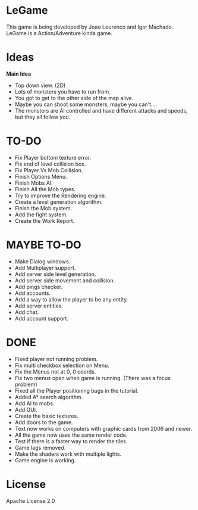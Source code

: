LeGame
======

This game is being developed by Joao Lourenco and Igor Machado. 
LeGame is a Action/Adventure kinda game.

**Ideas**
====
**Main Idea**
- Top down view. (2D)
- Lots of monsters you have to run from.
- You got to get to the other side of the map alive.
- Maybe you can shoot some monsters, maybe you can't....
- The monsters are AI controlled and have different attacks and speeds, but they all follow you.


TO-DO
====
- Fix Player bottom texture error.
- Fix end of level collision box.
- Fix Player Vs Mob Collision.
- Finish Options Menu.
- Finish Mobs AI.
- Finish All the Mob types.
- Try to improve the Rendering engine.
- Create a level generation algorithm.
- Finish the Mob system.
- Add the fight system.
- Create the Work Report.


MAYBE TO-DO
==== 
- Make Dialog windows.
- Add Multiplayer support.
- Add server side level generation.
- Add server side movement and collision.
- Add pings checker.
- Add accounts.
- Add a way to allow the player to be any entity.
- Add server entities.
- Add chat.
- Add account support.

DONE
====
- Fixed player not running problem.
- Fix multi checkbox selection on Menu.
- Fix the Menus not at 0, 0 coords.
- Fix two menus open when game is running. (There was a focus problem)
- Fixed all the Player positioning bugs in the tutorial.
- Added A* search algorithm.
- Add AI to mobs.
- Add GUI.
- Create the basic textures.
- Add doors to the game.
- Text now works on computers with graphic cards from 2006 and newer. 
- All the game now uses the same render code. 
- Test if there is a faster way to render the tiles.
- Game lags removed.
- Make the shaders work with multiple lights.
- Game engine is working.

License
======
Apache License 2.0